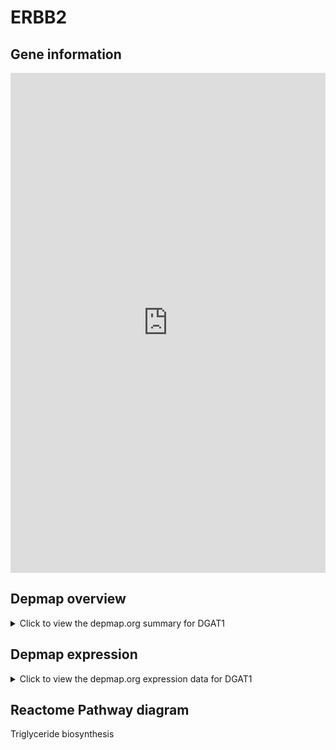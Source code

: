 <h1>ERBB2</h1>

<h2>Gene information</h2>
<iframe src="https://depmap.org/portal/gene/DGAT1?tab=about" style="border:none;width:100%;height:800px"></iframe>

<h2>Depmap overview</h2>
<details>
  <summary>Click to view the depmap.org summary for DGAT1</summary>
  <iframe src="https://depmap.org/portal/gene/DGAT1?tab=overview" style="border:none;width:100%;height:800px"></iframe>
</details>

<h2>Depmap expression</h2>
<details>
  <summary>Click to view the depmap.org expression data for DGAT1</summary>
  <iframe src="https://depmap.org/portal/gene/DGAT1?tab=characterization" style="border:none;width:100%;height:800px"></iframe>
</details>



<h2>Reactome Pathway diagram</h2>
Triglyceride biosynthesis
<div id="diagramHolder"></div>

<script>
    //Creating the Reactome Diagram widget
    //Take into account a proxy needs to be set up in your server side pointing to www.reactome.org
    function onReactomeDiagramReady(){  //This function is automatically called when the widget code is ready to be used
        var diagram = Reactome.Diagram.create({
            "placeHolder" : "diagramHolder",
            "width" : 900,
            "height" : 500
        });

        //Initialising it to the "Hemostasis" pathway
        diagram.loadDiagram("R-HSA-75109");

        //Adding different listeners

        diagram.onDiagramLoaded(function (loaded) {
            console.info("Loaded ", loaded);
            diagram.flagItems("BAD");
	    diagram.flagItems("Q92934");
            if (loaded == "R-HSA-75109") diagram.selectItem("R-HSA-75109");
        });

     }
</script>




